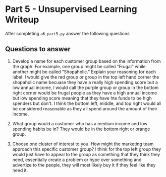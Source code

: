 # Part 5 - Unsupervised Learning Writeup

After completing `a6_part5.py` answer the following questions

## Questions to answer

1. Develop a name for each customer group based on the information from the graph. For example, one group might be called “Frugal” while another might be called “Shopaholic.” Explain your reasoning for each label.
I would give the red group or group in the top left hand corner the shopaholic name becuase they have a really high spending score but a low annual income, I would call the purple group or group in the bottom right corner would be frugal people as they have a high annual income but low spending score meaning that they have hte funds to be high spenders but don't. I think the bottom left, middle, and top right would all be considered reasonable as they all spend around the amount of their income.

2. What group would a customer who has a medium income and low spending habits be in?
They would be in the bottom right or orange group.

3. Choose one cluster of interest to you. How might the marketing team approach this specific customer group?
I think for the top left group they would just have to appeal to the group as something that they think they need, essentially create a problem or hype over something and advertize to the people, they will most likely buy it if they feel like they need it.
